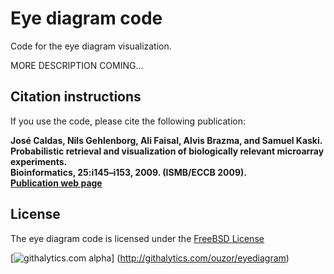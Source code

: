 # Eye diagram code

Code for the eye diagram visualization. 

MORE DESCRIPTION COMING...

## Citation instructions

If you use the code, please cite the following publication:

**José Caldas, Nils Gehlenborg, Ali Faisal, Alvis Brazma, and Samuel Kaski.**<br>
**Probabilistic retrieval and visualization of biologically relevant microarray experiments.**<br>
**Bioinformatics, 25:i145–i153, 2009. (ISMB/ECCB 2009).**<br>
**[Publication web page](http://bioinformatics.oxfordjournals.org/content/25/12/i145.full)**

## License

The eye diagram code is licensed under the [FreeBSD License](https://raw.github.com/ouzor/eyediagram/master/LICENSE)

[![githalytics.com alpha](https://cruel-carlota.pagodabox.com/c29d0ce83b197b24a80045b4f5e0640f "githalytics.com")]
(http://githalytics.com/ouzor/eyediagram)
